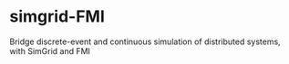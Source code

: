 # simgrid-FMI
Bridge discrete-event and continuous simulation of distributed systems, with SimGrid and FMI
